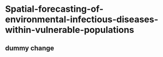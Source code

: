 # Spatial-forecasting-of-environmental-infectious-diseases-within-vulnerable-populations

## dummy change
